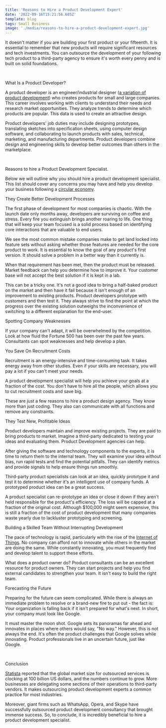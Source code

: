 ```yaml
---
title: 'Reasons to Hire a Product Development Expert'
date: '2022-09-16T15:21:56.685Z'
template: blog
tags: Small Business
image: './media/reasons-to-hire-a-product-development-expert.jpg'
---
```


It doesn\'t matter if you are building your first product or your
fifteenth. It is essential to remember that new products will require
significant resources and tech investments. You can outsource the
development of your following tech product to a third-party agency to
ensure it\'s worth every penny and is built on solid foundations.

</br>

<title-3>What Is a Product Developer?</title-3>

A product developer is an engineer/industrial designer ([a variation of
product development](https://www.synapse.com/)) who creates
products for small and large companies. This career involves working
with clients to understand their needs and research market
opportunities. They analyze trends to determine which products are
popular. This data is used to create an attractive design.

Product developers\' job duties may include designing prototypes,
translating sketches into specification sheets, using computer design
software, and collaborating to launch products with sales, technical,
marketing, and manufacturing departments. Product developers combine
design and engineering skills to develop better outcomes than others in
the marketplace.

<br>

<title-3>Reasons to hire a Product Development Specialist.</title-3>

Below we will outline why you should hire a product development
specialist. This list should cover any concerns you may have and help
you develop your business following a [circular
economy](https://www.rts.com/resources/guides/circular-economy/).

<title-4>They Create Better Development Processes</title-4>

The first phase of development for most companies is chaotic. With the
launch date only months away, developers are surviving on coffee and
stress. Every fire you extinguish brings another roaring to life. One
thing that will keep your team focused is a solid process based on
identifying core interactions that are valuable to end users.

We see the most common mistake companies make to get land locked into
feature sets without asking whether those features are needed for the
core product to work. It is essential to know the goal of any product\'s
first version. It should solve a problem in a better way than it
currently is.

When that requirement has been met, then the product must be released.
Market feedback can help you determine how to improve it. Your customer
base will not accept the best solution if it is kept in a lab.

This can be a tricky one. It\'s not a good idea to bring a half-baked
product on the market and then have it fail because it isn\'t enough of
an improvement to existing products. Product developers prototype with
customers and then test it. They always strive to find the point at
which the progress over the existing solution outweighs the
inconvenience of switching to a different explanation for the end-user.

<title-4>Spotting Company Weaknesses</title-4>

If your company can\'t adapt, it will be overwhelmed by the competition.
Look at how fluid the Fortune 500 has been over the past few years.
Consultants can spot weaknesses and help develop a plan.

<title-4>You Save On Recruitment Costs</title-4>

Recruitment is an energy-intensive and time-consuming task. It takes
energy away from other studies. Even if your skills are necessary, you
will pay a lot if you can\'t meet your needs.

A product development specialist will help you achieve your goals at a
fraction of the cost. You don\'t have to hire all the people, which
allows you to cut recruitment costs and save big.

These are just a few reasons to hire a product design agency. They know
more than just coding. They also can communicate with all functions and
remove any constraints.

<title-4>They Test New, Profitable Ideas</title-4>

Product developers maintain and improve existing projects. They are paid
to bring products to market. Imagine a third-party dedicated to testing
your ideas and evaluating them. Product Development agencies can help.

After giving the software and technology components to the experts, it
is time to return them to the internal team. They will examine your idea
without bias, run rapid tests and find the potential pitfalls. They can
identify metrics and provide signals to help ensure things run smoothly.

Third-party product specialists can look at an idea, quickly prototype
it and test it to determine whether it\'s an intelligent use of company
funds. A prototyped product idea can be a great success.

A product specialist can re-prototype an idea or close it down if they
aren\'t held responsible for the product\'s efficiency. The loss will be
capped at a fraction of the original cost. Although \$100,000 might seem
expensive, this is still a fraction of the cost of product development
that many companies waste yearly due to lackluster prototyping and
screening.

<title-4>Building a Skilled Team Without Interrupting Development</title-4>

The pace of technology is rapid, particularly with the rise of the
[Internet of
Things](https://www.oracle.com/ae/internet-of-things/what-is-iot/).
No company can afford not to innovate while others in the market are
doing the same. While constantly innovating, you must frequently find
and develop talent to support these efforts.

What does a product owner do? Product consultants can be an excellent
resource for product owners. They can start projects and help you find
external candidates to strengthen your team. It isn\'t easy to build the
right team.

<title-4>Forecasting the Future</title-4>

Preparing for the future can seem complicated. While there is always an
immediate problem to resolve or a brand-new fire to put out - the fact
is: Your organization is falling back if it isn\'t prepared for what\'s
next. In short, your company must look like Google.

It must master the moon shot. Google sets its panoramas far ahead and
innovates in places where others would say, \"No way.\" However, this is
not always the end. It\'s often the product challenges that Google
solves while innovating. Product professionals live in an uncertain
future, just like Google.

<br>

<title-3>Conclusion</title-3>

[Statista](https://www.statista.com/statistics/189788/global-outsourcing-market-size/)
reported that the global market size for outsourced services is clocking
at 100 billion US dollars, and the numbers continue to grow. More
businesses are delegating some sections of their operations to
third-party vendors. It makes outsourcing product development experts a
common practice for most industries.

Moreover, giant firms such as WhatsApp, Opera, and Skype have
successfully outsourced product development consultancy that brought
immense success. So, to conclude, it is incredibly beneficial to hire a
product development specialist.
